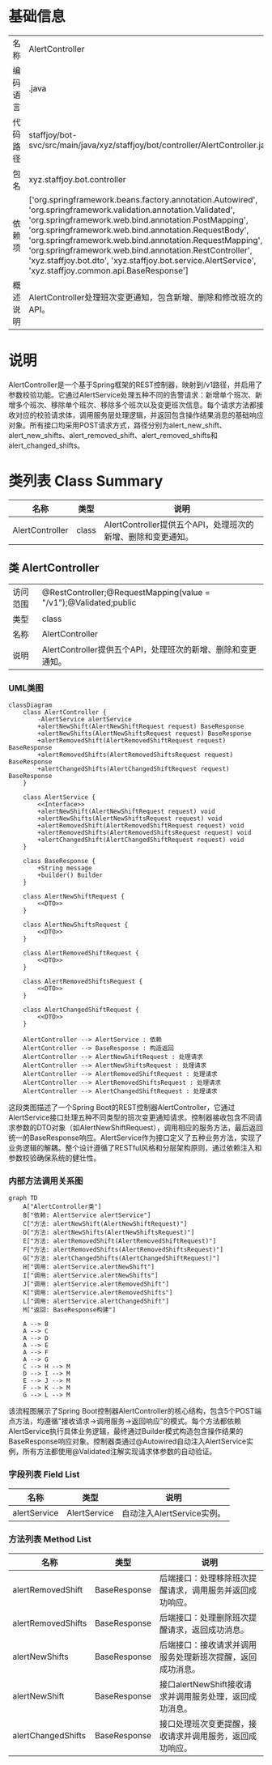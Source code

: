 # 基础信息

|      |      |
|------|------|
| 名称 | AlertController |
| 编码语言 | .java |
| 代码路径 | staffjoy/bot-svc/src/main/java/xyz/staffjoy/bot/controller/AlertController.java |
| 包名 | xyz.staffjoy.bot.controller |
| 依赖项 | ['org.springframework.beans.factory.annotation.Autowired', 'org.springframework.validation.annotation.Validated', 'org.springframework.web.bind.annotation.PostMapping', 'org.springframework.web.bind.annotation.RequestBody', 'org.springframework.web.bind.annotation.RequestMapping', 'org.springframework.web.bind.annotation.RestController', 'xyz.staffjoy.bot.dto', 'xyz.staffjoy.bot.service.AlertService', 'xyz.staffjoy.common.api.BaseResponse'] |
| 概述说明 | AlertController处理班次变更通知，包含新增、删除和修改班次的API。 |

# 说明

AlertController是一个基于Spring框架的REST控制器，映射到/v1路径，并启用了参数校验功能。它通过AlertService处理五种不同的告警请求：新增单个班次、新增多个班次、移除单个班次、移除多个班次以及变更班次信息。每个请求方法都接收对应的校验请求体，调用服务层处理逻辑，并返回包含操作结果消息的基础响应对象。所有接口均采用POST请求方式，路径分别为alert_new_shift、alert_new_shifts、alert_removed_shift、alert_removed_shifts和alert_changed_shifts。

# 类列表 Class Summary

| 名称   | 类型  | 说明 |
|-------|------|-------------|
| AlertController | class | AlertController提供五个API，处理班次的新增、删除和变更通知。 |



## 类 AlertController

|      |      |
|------|------|
| 访问范围 | @RestController;@RequestMapping(value = "/v1");@Validated;public |
| 类型 | class |
| 名称 | AlertController |
| 说明 | AlertController提供五个API，处理班次的新增、删除和变更通知。 |


### UML类图

```mermaid
classDiagram
    class AlertController {
        -AlertService alertService
        +alertNewShift(AlertNewShiftRequest request) BaseResponse
        +alertNewShifts(AlertNewShiftsRequest request) BaseResponse
        +alertRemovedShift(AlertRemovedShiftRequest request) BaseResponse
        +alertRemovedShifts(AlertRemovedShiftsRequest request) BaseResponse
        +alertChangedShifts(AlertChangedShiftRequest request) BaseResponse
    }

    class AlertService {
        <<Interface>>
        +alertNewShift(AlertNewShiftRequest request) void
        +alertNewShifts(AlertNewShiftsRequest request) void
        +alertRemovedShift(AlertRemovedShiftRequest request) void
        +alertRemovedShifts(AlertRemovedShiftsRequest request) void
        +alertChangedShift(AlertChangedShiftRequest request) void
    }

    class BaseResponse {
        +String message
        +builder() Builder
    }

    class AlertNewShiftRequest {
        <<DTO>>
    }

    class AlertNewShiftsRequest {
        <<DTO>>
    }

    class AlertRemovedShiftRequest {
        <<DTO>>
    }

    class AlertRemovedShiftsRequest {
        <<DTO>>
    }

    class AlertChangedShiftRequest {
        <<DTO>>
    }

    AlertController --> AlertService : 依赖
    AlertController --> BaseResponse : 构造返回
    AlertController --> AlertNewShiftRequest : 处理请求
    AlertController --> AlertNewShiftsRequest : 处理请求
    AlertController --> AlertRemovedShiftRequest : 处理请求
    AlertController --> AlertRemovedShiftsRequest : 处理请求
    AlertController --> AlertChangedShiftRequest : 处理请求
```

这段类图描述了一个Spring Boot的REST控制器AlertController，它通过AlertService接口处理五种不同类型的班次变更通知请求。控制器接收包含不同请求参数的DTO对象（如AlertNewShiftRequest），调用相应的服务方法，最后返回统一的BaseResponse响应。AlertService作为接口定义了五种业务方法，实现了业务逻辑的解耦。整个设计遵循了RESTful风格和分层架构原则，通过依赖注入和参数校验确保系统的健壮性。


### 内部方法调用关系图

```mermaid
graph TD
    A["AlertController类"]
    B["依赖: AlertService alertService"]
    C["方法: alertNewShift(AlertNewShiftRequest)"]
    D["方法: alertNewShifts(AlertNewShiftsRequest)"]
    E["方法: alertRemovedShift(AlertRemovedShiftRequest)"]
    F["方法: alertRemovedShifts(AlertRemovedShiftsRequest)"]
    G["方法: alertChangedShifts(AlertChangedShiftRequest)"]
    H["调用: alertService.alertNewShift"]
    I["调用: alertService.alertNewShifts"]
    J["调用: alertService.alertRemovedShift"]
    K["调用: alertService.alertRemovedShifts"]
    L["调用: alertService.alertChangedShift"]
    M["返回: BaseResponse构建"]

    A --> B
    A --> C
    A --> D
    A --> E
    A --> F
    A --> G
    C --> H --> M
    D --> I --> M
    E --> J --> M
    F --> K --> M
    G --> L --> M
```

该流程图展示了Spring Boot控制器AlertController的核心结构，包含5个POST端点方法，均遵循"接收请求→调用服务→返回响应"的模式。每个方法都依赖AlertService执行具体业务逻辑，最终通过Builder模式构造包含操作结果的BaseResponse响应对象。控制器类通过@Autowired自动注入AlertService实例，所有方法都使用@Validated注解实现请求体参数的自动验证。

### 字段列表 Field List

| 名称  | 类型  | 说明 |
|-------|-------|------|
| alertService | AlertService | 自动注入AlertService实例。 |

### 方法列表 Method List

| 名称  | 类型  | 说明 |
|-------|-------|------|
| alertRemovedShift | BaseResponse | 后端接口：处理移除班次提醒请求，调用服务并返回成功响应。 |
| alertRemovedShifts | BaseResponse | 后端接口：处理删除班次提醒请求，返回成功消息。 |
| alertNewShifts | BaseResponse | 后端接口：接收请求并调用服务处理新班次提醒，返回成功消息。 |
| alertNewShift | BaseResponse | 接口alertNewShift接收请求并调用服务处理，返回成功消息。 |
| alertChangedShifts | BaseResponse | 接口处理班次变更提醒，接收请求并调用服务，返回成功响应。 |




